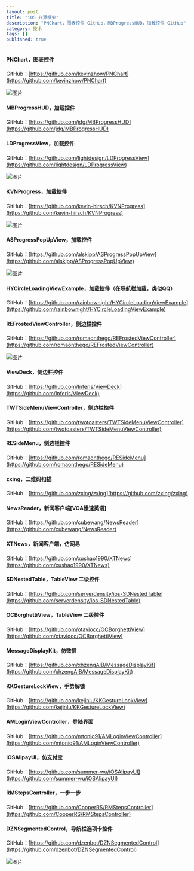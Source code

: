 ```yaml
---
layout: post
title: "iOS 开源框架"
description: "PNChart，图表控件 GitHub，MBProgressHUD，加载控件 GitHub"
category: 技术
tags: []
published: true
---
```


#### PNChart，图表控件 ####

GitHub：[https://github.com/kevinzhow/PNChart](https://github.com/kevinzhow/PNChart)

![图片](/images/post/2015010900012/pnchart.gif)

#### MBProgressHUD，加载控件 ####

GitHub：[https://github.com/jdg/MBProgressHUD](https://github.com/jdg/MBProgressHUD)

#### LDProgressView，加载控件 ####

GitHub：[https://github.com/lightdesign/LDProgressView](https://github.com/lightdesign/LDProgressView)

![图片](/images/post/2015010900012/56ce8420-b9ba-11e3-882d-a80c3f00ee1e.gif)

#### KVNProgress，加载控件 ####

GitHub：[https://github.com/kevin-hirsch/KVNProgress](https://github.com/kevin-hirsch/KVNProgress)

![图片](/images/post/2015010900012/screenshot_007.jpg)

#### ASProgressPopUpView，加载控件 ####

GitHub：[https://github.com/alskipp/ASProgressPopUpView](https://github.com/alskipp/ASProgressPopUpView)

![图片](/images/post/2015010900012/687474703a2f2f616c736b6970702e6769746875622e696f2f415350726f6772657373506f705570566965772f696d672f73637265656e73686f74312e676966.gif)

#### HYCircleLoadingViewExample，加载控件（在导航栏加载，类似QQ） ####

GitHub：[https://github.com/rainbownight/HYCircleLoadingViewExample](https://github.com/rainbownight/HYCircleLoadingViewExample)

#### REFrostedViewController，侧边栏控件 ####

GitHub：[https://github.com/romaonthego/REFrostedViewController](https://github.com/romaonthego/REFrostedViewController)

![图片](/images/post/2015010900012/Demo.gif)

#### ViewDeck，侧边栏控件 ####

GitHub：[https://github.com/Inferis/ViewDeck](https://github.com/Inferis/ViewDeck)

#### TWTSideMenuViewController，侧边栏控件 ####

GitHub：[https://github.com/twotoasters/TWTSideMenuViewController](https://github.com/twotoasters/TWTSideMenuViewController)

#### RESideMenu，侧边栏控件 ####

GitHub：[https://github.com/romaonthego/RESideMenu](https://github.com/romaonthego/RESideMenu)

#### zxing，二维码扫描 ####

GitHub：[https://github.com/zxing/zxing](https://github.com/zxing/zxing)

#### NewsReader，新闻客户端[VOA慢速英语] ####

GitHub：[https://github.com/cubewang/NewsReader](https://github.com/cubewang/NewsReader)

#### XTNews，新闻客户端，仿网易 ####

GitHub：[https://github.com/xushao1990/XTNews](https://github.com/xushao1990/XTNews)

#### SDNestedTable，TableView 二级控件 ####

GitHub：[https://github.com/serverdensity/ios-SDNestedTable](https://github.com/serverdensity/ios-SDNestedTable)

#### OCBorghettiView，TableView 二级控件 ####

GitHub：[https://github.com/otaviocc/OCBorghettiView](https://github.com/otaviocc/OCBorghettiView)

#### MessageDisplayKit，仿微信 ####

GitHub：[https://github.com/xhzengAIB/MessageDisplayKit](https://github.com/xhzengAIB/MessageDisplayKit)

#### KKGestureLockView，手势解锁  ####

GitHub：[https://github.com/kejinlu/KKGestureLockView](https://github.com/kejinlu/KKGestureLockView)

#### AMLoginViewController，登陆界面 ####

GitHub：[https://github.com/mtonio91/AMLoginViewController](https://github.com/mtonio91/AMLoginViewController)

#### iOSAlipayUI，仿支付宝 ####

GitHub：[https://github.com/summer-wu/iOSAlipayUI](https://github.com/summer-wu/iOSAlipayUI)

#### RMStepsController，一步一步 ####

GitHub：[https://github.com/CooperRS/RMStepsController](https://github.com/CooperRS/RMStepsController)

#### DZNSegmentedControl，导航栏选项卡控件 ####

GitHub：[https://github.com/dzenbot/DZNSegmentedControl](https://github.com/dzenbot/DZNSegmentedControl)

![图片](/images/post/2015010900012/68747470733a2f2f646c2e64726f70626f7875736572636f6e74656e742e636f6d2f752f323435323135312f5065726d616c696e6b2f445a4e5365676d656e746564436f6e74726f6c2e676966.gif)
